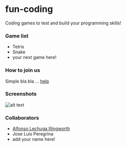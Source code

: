 # fun-coding
Coding games to test and build your programming skills!

### Game list
- Tetris
- Snake
- your next game here!

### How to join us
Simple bla bla ... [help](https://github.com/firstcontributions/first-contributions)

### Screenshots
![alt text](https://github.com/lechugalf)

### Collaborators
- [Alfonso Lechuga Illingworth](https://github.com/lechugalf)
- Jose Luis Peregrina
- add your name here!
